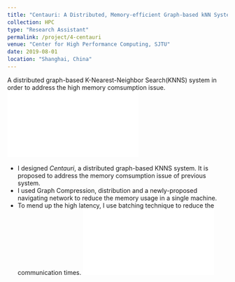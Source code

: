 ```yaml
---
title: "Centauri: A Distributed, Memory-efficient Graph-based kNN System"
collection: HPC
type: "Research Assistant"
permalink: /project/4-centauri
venue: "Center for High Performance Computing, SJTU"
date: 2019-08-01
location: "Shanghai, China"
---
```

A distributed graph-based K-Nearest-Neighbor Search(KNNS) system in order to address the high memory comsumption issue.
![Architecture](/images/centauri/Arch.pdf "Centuri")

- I designed *Centauri*, a distributed graph-based KNNS system. It is proposed to address the memory comsumption issue of previous system.
- I used Graph Compression, distribution and a newly-proposed navigating network to reduce the memory usage in a single machine.
- To mend up the high latency, I use batching technique to reduce the communication times.
![Batch](/images/centauri/NewBatch.pdf "Batching techniques")



